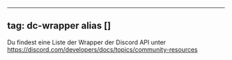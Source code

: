 
---
tag: dc-wrapper
alias []
---

 Du findest eine Liste der Wrapper der Discord API unter https://discord.com/developers/docs/topics/community-resources
